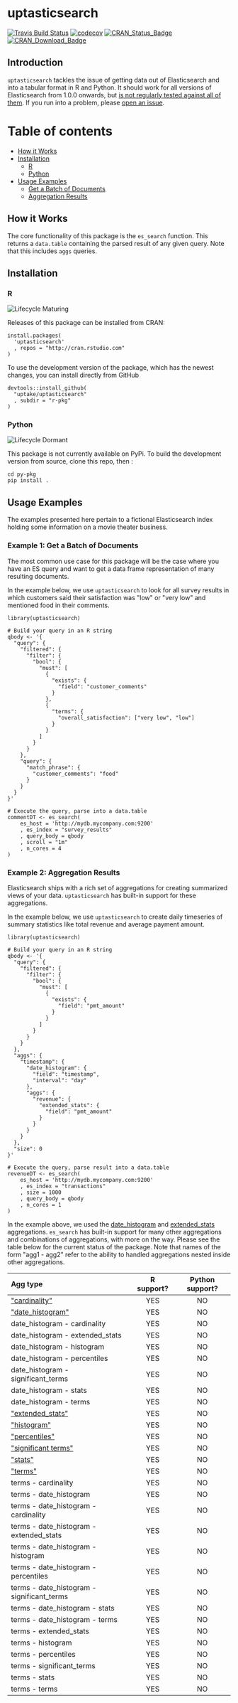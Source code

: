 # uptasticsearch

[![Travis Build Status](https://img.shields.io/travis/uptake/uptasticsearch.svg?label=travis&logo=travis&branch=master)](https://travis-ci.org/uptake/uptasticsearch)
[![codecov](https://codecov.io/gh/uptake/uptasticsearch/branch/master/graph/badge.svg)](https://codecov.io/gh/uptake/uptasticsearch)
[![CRAN\_Status\_Badge](https://www.r-pkg.org/badges/version-last-release/uptasticsearch)](https://cran.r-project.org/package=uptasticsearch)
[![CRAN\_Download\_Badge](https://cranlogs.r-pkg.org/badges/grand-total/uptasticsearch)](https://cran.r-project.org/package=uptasticsearch) 

## Introduction

`uptasticsearch` tackles the issue of getting data out of Elasticsearch and into a tabular format in R and Python. It should work for all versions of Elasticsearch from 1.0.0 onwards, but [is not regularly tested against all of them](https://github.com/uptake/uptasticsearch/blob/master/CONTRIBUTING.md#travis). If you run into a problem, please [open an issue](https://github.com/uptake/uptasticsearch/issues).

# Table of contents

* [How it Works](#howitworks)
* [Installation](#installation)
    * [R](#rinstallation)
    * [Python](#pythoninstallation)
* [Usage Examples](#examples)
    * [Get a Batch of Documents](#example1)
    * [Aggregation Results](#example2)

## How it Works <a name="howitworks"></a>

The core functionality of this package is the `es_search` function. This returns a `data.table` containing the parsed result of any given query. Note that this includes `aggs` queries.

## Installation <a name="installation"></a>

### R <a name="rinstallation"></a>

![Lifecycle Maturing](https://img.shields.io/badge/lifecycle-maturing-blue.svg)

Releases of this package can be installed from CRAN:

```
install.packages(
  'uptasticsearch'
  , repos = "http://cran.rstudio.com"
)
```

To use the development version of the package, which has the newest changes, you can install directly from GitHub

```
devtools::install_github(
  "uptake/uptasticsearch"
  , subdir = "r-pkg"
)
```

### Python <a name="pythoninstallation"></a>

![Lifecycle Dormant](https://img.shields.io/badge/lifecycle-dormant-orange.svg)

This package is not currently available on PyPi. To build the development version from source, clone this repo, then :

```
cd py-pkg
pip install .
```

## Usage Examples <a name="examples"></a>

The examples presented here pertain to a fictional Elasticsearch index holding some information on a movie theater business.

### Example 1: Get a Batch of Documents <a name="example1"></a>

The most common use case for this package will be the case where you have an ES query and want to get a data frame representation of many resulting documents. 

In the example below, we use `uptasticsearch` to look for all survey results in which customers said their satisfaction was "low" or "very low" and mentioned food in their comments.

```
library(uptasticsearch)

# Build your query in an R string
qbody <- '{
  "query": {
    "filtered": {
      "filter": {
        "bool": {
          "must": [
            {
              "exists": {
                "field": "customer_comments"
              }
            },
            {
              "terms": {
                "overall_satisfaction": ["very low", "low"]
              }
            }
          ]
        }
      }
    },
    "query": {
      "match_phrase": {
        "customer_comments": "food"
      }
    }
  }
}'

# Execute the query, parse into a data.table
commentDT <- es_search(
    es_host = 'http://mydb.mycompany.com:9200'
    , es_index = "survey_results"
    , query_body = qbody
    , scroll = "1m"
    , n_cores = 4
)
```

### Example 2: Aggregation Results <a name="example2"></a>

Elasticsearch ships with a rich set of aggregations for creating summarized views of your data. `uptasticsearch` has built-in support for these aggregations. 

In the example below, we use `uptasticsearch` to create daily timeseries of summary statistics like total revenue and average payment amount.

```
library(uptasticsearch)

# Build your query in an R string
qbody <- '{
  "query": {
    "filtered": {
      "filter": {
        "bool": {
          "must": [
            {
              "exists": {
                "field": "pmt_amount"
              }
            }
          ]
        }
      }
    }
  },
  "aggs": {
    "timestamp": {
      "date_histogram": {
        "field": "timestamp",
        "interval": "day"
      },
      "aggs": {
        "revenue": {
          "extended_stats": {
            "field": "pmt_amount"
          }
        }
      }
    }
  },
  "size": 0
}'

# Execute the query, parse result into a data.table
revenueDT <- es_search(
    es_host = 'http://mydb.mycompany.com:9200'
    , es_index = "transactions"
    , size = 1000
    , query_body = qbody
    , n_cores = 1
)
```

In the example above, we used the [date_histogram](https://www.elastic.co/guide/en/elasticsearch/reference/current/search-aggregations-bucket-datehistogram-aggregation.html) and [extended_stats](https://www.elastic.co/guide/en/elasticsearch/reference/current/search-aggregations-metrics-extendedstats-aggregation.html) aggregations. `es_search` has built-in support for many other aggregations and combinations of aggregations, with more on the way. Please see the table below for the current status of the package. Note that names of the form "agg1 - agg2" refer to the ability to handled aggregations nested inside other aggregations.

|Agg type                                     | R support?  | Python support?  |
|:--------------------------------------------|:-----------:|:----------------:|
|["cardinality"](http://bit.ly/2sn5Qiw)       |YES          |NO                |
|["date_histogram"](http://bit.ly/2qIR97Z)    |YES          |NO                |
|date_histogram - cardinality                 |YES          |NO                |
|date_histogram - extended_stats              |YES          |NO                |
|date_histogram - histogram                   |YES          |NO                |
|date_histogram - percentiles                 |YES          |NO                |
|date_histogram - significant_terms           |YES          |NO                |
|date_histogram - stats                       |YES          |NO                |
|date_histogram - terms                       |YES          |NO                |
|["extended_stats"](http://bit.ly/2qKqsDU)    |YES          |NO                |
|["histogram"](http://bit.ly/2sn4LXF)         |YES          |NO                |
|["percentiles"](http://bit.ly/2sy4z7f)       |YES          |NO                |
|["significant terms"](http://bit.ly/1KnhT1r) |YES          |NO                |
|["stats"](http://bit.ly/2sn1t74)             |YES          |NO                |
|["terms"](http://bit.ly/2mJyQ0C)             |YES          |NO                |
|terms - cardinality                          |YES          |NO                |
|terms - date_histogram                       |YES          |NO                |
|terms - date_histogram - cardinality         |YES          |NO                |
|terms - date_histogram - extended_stats      |YES          |NO                |
|terms - date_histogram - histogram           |YES          |NO                |
|terms - date_histogram - percentiles         |YES          |NO                |
|terms - date_histogram - significant_terms   |YES          |NO                |
|terms - date_histogram - stats               |YES          |NO                |
|terms - date_histogram - terms               |YES          |NO                |
|terms - extended_stats                       |YES          |NO                |
|terms - histogram                            |YES          |NO                |
|terms - percentiles                          |YES          |NO                |
|terms - significant_terms                    |YES          |NO                |
|terms - stats                                |YES          |NO                |
|terms - terms                                |YES          |NO                |

